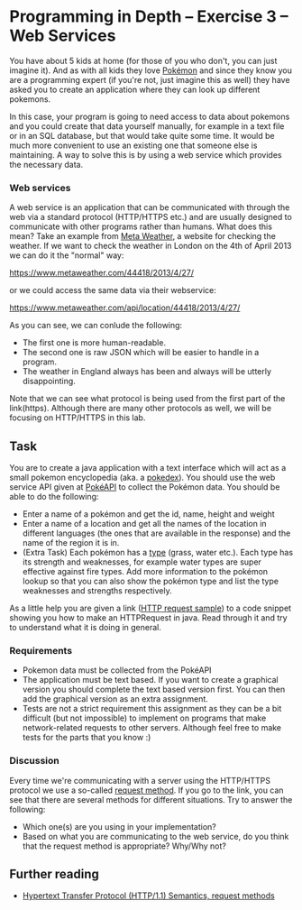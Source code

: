 # Programming in Depth – Exercise 3 – Web Services 

You have about 5 kids at home (for those of you who don't, you can just imagine it). And as with all kids they love 
[Pokémon](https://en.wikipedia.org/wiki/Pok%C3%A9mon) and
since they know you are a programming expert (if you're not, just imagine this as well) they have asked you to create an 
application where they can look up different pokemons.

In this case, your program is going to need access to data about pokemons and you could create that data yourself manually, for
example in a text file or in an SQL database, but that would take quite some time. It would be much more convenient to use an
existing one that someone else is maintaining. A way to solve this is by using a web service which provides the necessary data. 

### Web services
A web service is an application that can be communicated with through the web via a standard protocol (HTTP/HTTPS etc.) and are
usually designed to communicate with other programs rather than humans. What does this mean? Take an example from
[Meta Weather](https://www.metaweather.com/), a website for checking the weather. If we want to check the weather in
London on the 4th of April 2013 we can do it the "normal" way:

https://www.metaweather.com/44418/2013/4/27/

or we could access the same data via their webservice:

https://www.metaweather.com/api/location/44418/2013/4/27/

As you can see, we can conlude the following:
- The first one is more human-readable.
- The second one is raw JSON which will be easier to handle in a program.
- The weather in England always has been and always will be utterly disappointing.

Note that we can see what protocol is being used from the first part of the link(https). Although there are many other protocols as well, we will be focusing on HTTP/HTTPS in this lab.

## Task
You are to create a java application with a text interface which will act as a small pokemon encyclopedia (aka. a 
[pokedex](https://bulbapedia.bulbagarden.net/wiki/Pok%C3%A9dex)). You should use the web service API given at [PokéAPI](https://pokeapi.co/) to collect the Pokémon data. You should be able to do the following:

- Enter a name of a pokémon and get the id, name, height and weight
- Enter a name of a location and get all the names of the location in different languages (the ones that are available in the response) and the name of the region it is in.
- (Extra Task) Each pokémon has a [type](https://bulbapedia.bulbagarden.net/wiki/Type) (grass, water etc.). Each type has its strength and weaknesses, for example water types are super effective against fire types. Add more information to the pokémon lookup so that you can also show the pokémon type and list the type weaknesses and strengths respectively.

As a little help you are given a link ([HTTP request sample](https://gist.github.com/kwabe007/504ebe045ae700b36148d23bef06c88d)) to a code snippet showing you how to make an HTTPRequest in java. Read through it and try to understand what it is doing in general.

### Requirements
- Pokemon data must be collected from the PokéAPI
- The application must be text based. If you want to create a graphical version you should complete the text based version first. You can then add the graphical version as an extra assignment.
- Tests are not a strict requirement this assignment as they can be a bit difficult (but not impossible) to implement on programs that make network-related requests to other servers. Although feel free to make tests for the parts that you know :) 

### Discussion
Every time we're communicating with a server using the HTTP/HTTPS protocol we use a so-called [request method](https://developer.mozilla.org/en-US/docs/Web/HTTP/Methods). If you go to the link, you can see that there are several methods for different situations. Try to answer the following:

- Which one(s) are you using in your implementation? 
- Based on what you are communicating to the web service, do you think that the request method is appropriate? Why/Why not?

## Further reading
- [Hypertext Transfer Protocol (HTTP/1.1) Semantics, request methods](https://tools.ietf.org/html/rfc7231#section-4)
